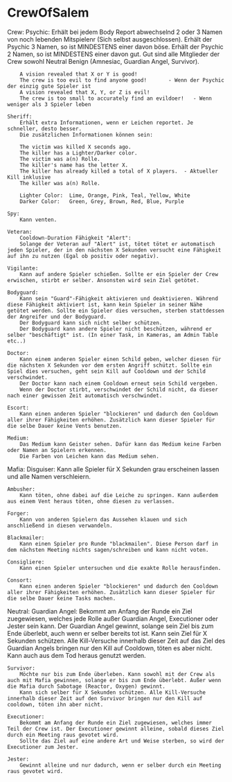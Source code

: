 # CrewOfSalem

Crew:
	Psychic:
		Erhält bei jedem Body Report abwechselnd 2 oder 3 Namen von noch lebenden Mitspielenr (Sich selbst ausgeschlossen).
		Erhält der Psychic 3 Namen, so ist MINDESTENS einer davon böse.
		Erhält der Psychic 2 Namen, so ist MINDESTENS einer davon gut.
		Gut sind alle Mitglieder der Crew sowohl Neutral Benign (Amnesiac, Guardian Angel, Survivor).

		A vision revealed that X or Y is good!		
		The crew is too evil to find anyone good!		- Wenn der Psychic der einzig gute Spieler ist
		A vision revealed that X, Y, or Z is evil!
		The crew is too small to accurately find an evildoer!	- Wenn weniger als 3 Spieler leben

	Sheriff:
		Erhält extra Informationen, wenn er Leichen reportet. Je schneller, desto besser.
		Die zusätzlichen Informationen können sein:

		The victim was killed X seconds ago.
		The killer has a Lighter/Darker color.
		The victim was a(n) Rolle.
		The killer's name has the letter X.
		The killer has already killed a total of X players.	 - Aktueller Kill inklusive
		The killer was a(n) Rolle.

		Lighter Color:	Lime, Orange, Pink, Teal, Yellow, White
		Darker Color:	Green, Grey, Brown, Red, Blue, Purple

	Spy:
		Kann venten.

	Veteran:
		Cooldown-Duration Fähigkeit "Alert":
		Solange der Veteran auf "Alert" ist, tötet tötet er automatisch jeden Spieler, der in den nächsten X Sekunden versucht eine Fähigkeit auf ihn zu nutzen (Egal ob positiv oder negativ).

	Vigilante:
		Kann auf andere Spieler schießen. Sollte er ein Spieler der Crew erwischen, stirbt er selber. Ansonsten wird sein Ziel getötet.

	Bodyguard:
		Kann sein "Guard"-Fähigkeit aktivieren und deaktivieren. Während diese Fähigkeit aktiviert ist, kann kein Spieler in seiner Nähe getötet werden. Sollte ein Spieler dies versuchen, sterben stattdessen der Angreifer und der Bodyguard.
		Der Bodyguard kann sich nicht selber schützen.
		Der Bodyguard kann andere Spieler nicht beschützen, während er selber "beschäftigt" ist. (In einer Task, in Kameras, am Admin Table etc..)

	Doctor:
		Kann einem anderen Spieler einen Schild geben, welcher diesen für die nächsten X Sekunden vor dem ersten Angriff schützt. Sollte ein Spiel dies versuchen, geht sein Kill auf Cooldown und der Schild verschwindet.
		Der Doctor kann nach einem Cooldown erneut sein Schild vergeben.
		Wenn der Doctor stirbt, verschwindet der Schild nicht, da dieser nach einer gewissen Zeit automatisch verschwindet.

	Escort:
		Kann einen anderen Spieler "blockieren" und dadurch den Cooldown aller ihrer Fähigkeiten erhöhen. Zusätzlich kann dieser Spieler für die selbe Dauer keine Vents benutzen.

	Medium:
		Das Medium kann Geister sehen. Dafür kann das Medium keine Farben oder Namen an Spielern erkennen.
		Die Farben von Leichen kann das Medium sehen.

Mafia:
	Disguiser:
		Kann alle Spieler für X Sekunden grau erscheinen lassen und alle Namen verschleiern.

	Ambusher:
		Kann töten, ohne dabei auf die Leiche zu springen. Kann außerdem aus einem Vent heraus töten, ohne diesen zu verlassen.

	Forger:
		Kann von anderen Spielern das Aussehen klauen und sich anschließend in diesen verwandeln.

	Blackmailer:
		Kann einen Spieler pro Runde "blackmailen". Diese Person darf in dem nächsten Meeting nichts sagen/schreiben und kann nicht voten.

	Consigliere:
		Kann einen Spieler untersuchen und die exakte Rolle herausfinden.

	Consort:
		Kann einen anderen Spieler "blockieren" und dadurch den Cooldown aller ihrer Fähigkeiten erhöhen. Zusätzlich kann dieser Spieler für die selbe Dauer keine Tasks machen.

Neutral:
	Guardian Angel:
		Bekommt am Anfang der Runde ein Ziel zuegewiesen, welches jede Rolle außer Guardian Angel, Executioner oder Jester sein kann. Der Guardian Angel gewinnt, solange sein Ziel bis zum Ende überlebt, auch wenn er selber bereits tot ist.
		Kann sein Ziel für X Sekunden schützen. Alle Kill-Versuche innerhalb dieser Zeit auf das Ziel des Guardian Angels bringen nur den Kill auf Cooldown, töten es aber nicht. Kann auch aus dem Tod heraus genutzt werden.

	Survivor:
		Möchte nur bis zum Ende überleben. Kann sowohl mit der Crew als auch mit Mafia gewinnen, solange er bis zum Ende überlebt. Außer wenn die Mafia durch Sabotage (Reactor, Oxygen) gewinnt.
		Kann sich selber für X Sekunden schützen. Alle Kill-Versuche innerhalb dieser Zeit auf den Survivor bringen nur den Kill auf cooldown, töten ihn aber nicht.

	Executioner:
		Bekommt am Anfang der Runde ein Ziel zugewiesen, welches immer Teil der Crew ist. Der Executioner gewinnt alleine, sobald dieses Ziel durch ein Meeting raus gevotet wird.
		Sollte das Ziel auf eine andere Art und Weise sterben, so wird der Executioner zum Jester.

	Jester:
		Gewinnt alleine und nur dadurch, wenn er selber durch ein Meeting raus gevotet wird. 